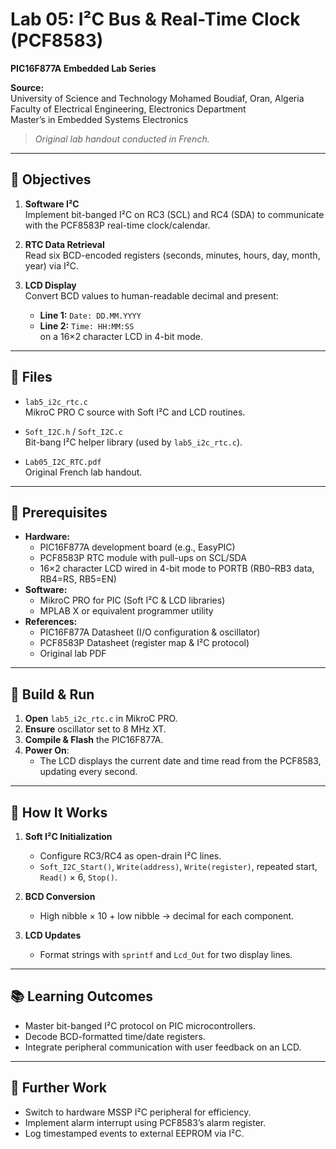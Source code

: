 # Lab 05: I²C Bus & Real-Time Clock (PCF8583)

**PIC16F877A Embedded Lab Series**

**Source:**  
University of Science and Technology Mohamed Boudiaf, Oran, Algeria  
Faculty of Electrical Engineering, Electronics Department  
Master’s in Embedded Systems Electronics

> _Original lab handout conducted in French._

---

## 🎯 Objectives

1. **Software I²C**  
   Implement bit-banged I²C on RC3 (SCL) and RC4 (SDA) to communicate with the PCF8583P real-time clock/calendar.

2. **RTC Data Retrieval**  
   Read six BCD-encoded registers (seconds, minutes, hours, day, month, year) via I²C.

3. **LCD Display**  
   Convert BCD values to human-readable decimal and present:
   - **Line 1:** `Date: DD.MM.YYYY`  
   - **Line 2:** `Time: HH:MM:SS`  
   on a 16×2 character LCD in 4-bit mode.

---

## 📁 Files

- `lab5_i2c_rtc.c`  
  MikroC PRO C source with Soft I²C and LCD routines.

- `Soft_I2C.h` / `Soft_I2C.c`  
  Bit-bang I²C helper library (used by `lab5_i2c_rtc.c`).

- `Lab05_I2C_RTC.pdf`  
  Original French lab handout.

---

## 🔧 Prerequisites

- **Hardware:**  
  - PIC16F877A development board (e.g., EasyPIC)  
  - PCF8583P RTC module with pull-ups on SCL/SDA  
  - 16×2 character LCD wired in 4-bit mode to PORTB (RB0–RB3 data, RB4=RS, RB5=EN)  
- **Software:**  
  - MikroC PRO for PIC (Soft I²C & LCD libraries)  
  - MPLAB X or equivalent programmer utility  
- **References:**  
  - PIC16F877A Datasheet (I/O configuration & oscillator)  
  - PCF8583P Datasheet (register map & I²C protocol)  
  - Original lab PDF

---

## 🚀 Build & Run

1. **Open** `lab5_i2c_rtc.c` in MikroC PRO.  
2. **Ensure** oscillator set to 8 MHz XT.  
3. **Compile & Flash** the PIC16F877A.  
4. **Power On**:  
   - The LCD displays the current date and time read from the PCF8583, updating every second.

---

## 📝 How It Works

1. **Soft I²C Initialization**  
   - Configure RC3/RC4 as open-drain I²C lines.  
   - `Soft_I2C_Start()`, `Write(address)`, `Write(register)`, repeated start, `Read()` × 6, `Stop()`.

2. **BCD Conversion**  
   - High nibble × 10 + low nibble → decimal for each component.

3. **LCD Updates**  
   - Format strings with `sprintf` and `Lcd_Out` for two display lines.

---

## 📚 Learning Outcomes

- Master bit-banged I²C protocol on PIC microcontrollers.  
- Decode BCD-formatted time/date registers.  
- Integrate peripheral communication with user feedback on an LCD.

---

## 🤝 Further Work

- Switch to hardware MSSP I²C peripheral for efficiency.  
- Implement alarm interrupt using PCF8583’s alarm register.  
- Log timestamped events to external EEPROM via I²C.
